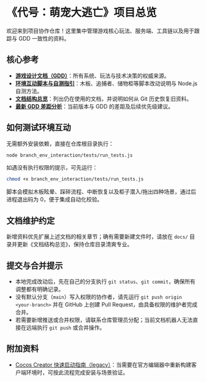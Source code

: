 # 《代号：萌宠大逃亡》项目总览
欢迎来到项目协作仓库！这里集中管理游戏核心玩法、服务端、工具链以及用于跟踪与 GDD 一致性的资料。

## 核心参考
- **[游戏设计文档（GDD）](./GAME_DESIGN_DOCUMENT.md)**：所有系统、玩法与技术决策的权威来源。
- **[环境互动脚本与自测指引](./docs/ENVIRONMENT_INTERACTIONS.md)**：木板、追捕者、储物柜等脚本改动说明与 Node.js 自测方法。
- **[文档结构总览](./docs/DOCUMENTATION_OVERVIEW.md)**：列出仍在使用的文档，并说明如何从 Git 历史恢复旧资料。
- **[最新 GDD 差距分析](./docs/GDD_GAP_REVIEW.md)**：当前版本与 GDD 的差距及后续优先级建议。

## 如何测试环境互动
无需额外安装依赖，直接在仓库根目录执行：

```bash
node branch_env_interaction/tests/run_tests.js
```

如遇没有执行权限的提示，可先运行：

```bash
chmod +x branch_env_interaction/tests/run_tests.js
```

脚本会模拟木板眩晕、踩碎流程、中断恢复以及柜子潜入/拖出四种场景，通过后进程退出码为 0，便于集成自动化校验。

## 文档维护约定
新增资料优先扩展上述文档的相关章节；确有需要新建文件时，请放在 `docs/` 目录并更新《文档结构总览》，保持仓库目录清爽专业。

## 提交与合并提示
- 本地完成改动后，先在自己的分支执行 `git status`、`git commit`，确保所有调整都有明确记录。
- 没有默认分支（`main`）写入权限的协作者，请先运行 `git push origin <your-branch>` 并在 GitHub 上创建 Pull Request，由具备权限的维护者完成合并。
- 若需要新增推送或合并权限，请联系仓库管理员分配；当前文档机器人无法直接在远端执行 `git push` 或合并操作。

## 附加资料
- [Cocos Creator 快速启动指南（legacy）](./docs/legacy/COCOS_QUICKSTART_CN.md)：当需要在官方编辑器中重新构建客户端环境时，可按此流程完成安装与场景验证。
